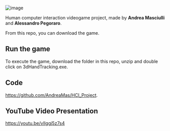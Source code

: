 ![image](https://user-images.githubusercontent.com/32450751/169312352-ed6df610-6867-4cef-9549-5026449c821c.png)

Human computer interaction videogame project, made by **Andrea Masciulli** and **Alessandro Pegoraro**. 

From this repo, you can download the game. 

## Run the game
To execute the game, download the folder in this repo, unzip and double click on 3dHandTracking.exe.

## Code
https://github.com/AndreaMas/HCI_Project.

## YouTube Video Presentation
https://youtu.be/vlIggj5z7s4


